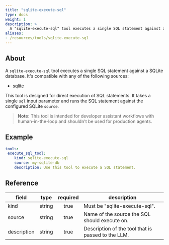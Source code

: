 ```yaml
---
title: "sqlite-execute-sql"
type: docs
weight: 1
description: >
  A "sqlite-execute-sql" tool executes a single SQL statement against a SQLite database.
aliases:
- /resources/tools/sqlite-execute-sql
---
```


## About

A `sqlite-execute-sql` tool executes a single SQL statement against a SQLite
database. It's compatible with any of the following sources:

- [sqlite](../../sources/sqlite.md)

This tool is designed for direct execution of SQL statements. It takes a single
`sql` input parameter and runs the SQL statement against the configured SQLite
`source`.

> **Note:** This tool is intended for developer assistant workflows with
> human-in-the-loop and shouldn't be used for production agents.

## Example

```yaml
tools:
 execute_sql_tool:
    kind: sqlite-execute-sql
    source: my-sqlite-db
    description: Use this tool to execute a SQL statement.
```

## Reference

| **field**   | **type** | **required** | **description**                                    |
|-------------|:--------:|:------------:|----------------------------------------------------|
| kind        |  string  |     true     | Must be "sqlite-execute-sql".                      |
| source      |  string  |     true     | Name of the source the SQL should execute on.      |
| description |  string  |     true     | Description of the tool that is passed to the LLM. |

